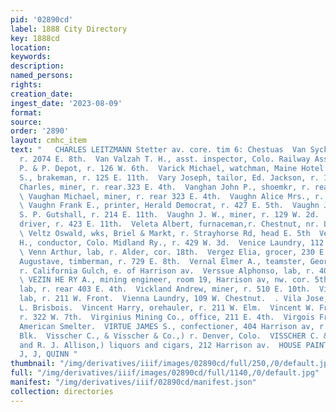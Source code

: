 ```yaml
---
pid: '02890cd'
label: 1888 City Directory
key: 1888cd
location: 
keywords: 
description: 
named_persons: 
rights: 
creation_date: 
ingest_date: '2023-08-09'
format: 
source: 
order: '2890'
layout: cmhc_item
text: "   CHARLES LEITZMANN Stetter av. core. tim 6: Chestuas  Van Syckle E. H., miner,
  r. 2074 E. 8th.  Van Valzah T. H., asst. inspector, Colo. Railway Assn., D., 8S.
  P. & P. Depot, r. 126 W. 6th.  Varick Michael, watchman, Maine Hotel.  Varner John
  S., brakeman, r. 125 E. 11th.  Vary Joseph, tailor, Ed. Jackson, r. 130 E, 3d.  Vaughan
  Charles, miner, r. rear.323 E. 4th.  Vanghan John P., shoemkr, r. rear 323 E. 4th.
  \ Vaughan Michael, miner, r. rear 323 E. 4th.  Vaughn Alice Mrs., r. 423 E. 11th.
  \ Vaughn Frank E., printer, Herald Democrat, r. 427 E. 5th.  Vaughn James, teamster,
  S. P. Gutshall, r. 214 E. 11th.  Vaughn J. W., miner, r. 129 W. 2d.  Vaughn Robert,
  driver, r. 423 E. 11th.  Veleta Albert, furnaceman,r. Chestnut, nr. La Plata Smelter.
  \ Veltz Oswald, wks, Briel & Markt, r. Strayhorse Rd, head E. 5th  Vencill William
  H., conductor, Colo. Midland Ry., r. 429 W. 3d.  Venice Laundry, 112 W. Chestnut.
  \ Venn Arthur, lab, r. Alder, cor. 18th.  Vergez Elia, grocer, 230 E. 3d.  Verhofstad
  Augustave, timberman, r. 729 E. 8th.  Vernal Elmer A., teamster, George Douglas,
  r. California Gulch, e. of Harrison av.  Verssue Alphonso, lab, r. 407 N. Poplar.
  \ VEZIN HE RY A., mining engineer, room 19, Harrison av, nw. cor. 5th.  Vick Thomas,
  lab, r. rear 403 E. 4th.  Vickland Andrew, miner, r. 510 E. 10th.  Vidmar John,
  lab, r. 211 W. Front.  Vienna Laundry, 109 W. Chestnut.  . Vila Jose, artist, M.
  L. Brisbois.  Vincent Harry, orehauler, r. 211 W. Elm.  Vincent W. Fred., mining,
  r. 322 W. 7th.  Virginius Mining Co., office, 211 E. 4th.  Virgois Frank, tapper,
  American Smelter.  VIRTUE JAMES S., confectioner, 404 Harrison av, r. 16 Key- stone
  Blk.  Visscher C., & Visscher & Co.,) r. Denver, Colo.  VISSCHER C. & CO., (C. Visscher
  and R. J. Allison,) liquors and cigars, 212 Harrison av.  HOUSE PAINTING, zasr ererasr.
  J, J, QUINN "
thumbnail: "/img/derivatives/iiif/images/02890cd/full/250,/0/default.jpg"
full: "/img/derivatives/iiif/images/02890cd/full/1140,/0/default.jpg"
manifest: "/img/derivatives/iiif/02890cd/manifest.json"
collection: directories
---
```

